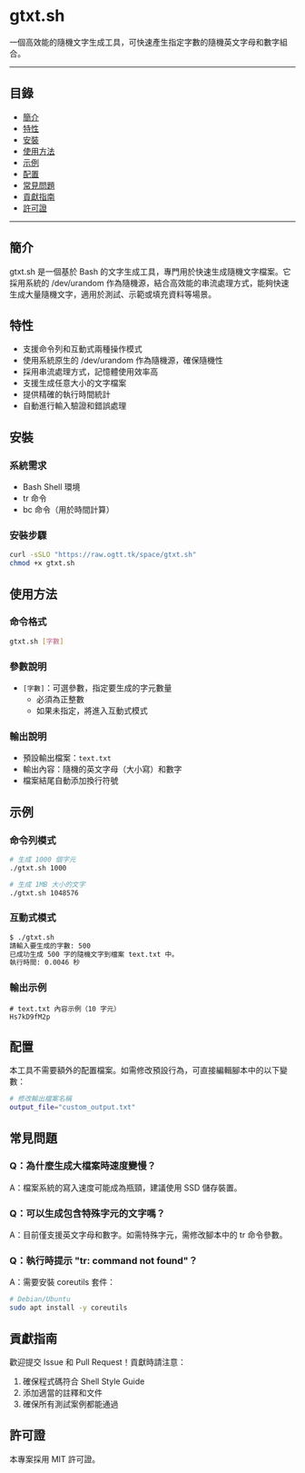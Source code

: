 # gtxt.sh

一個高效能的隨機文字生成工具，可快速產生指定字數的隨機英文字母和數字組合。

---

## 目錄
- [簡介](#簡介)
- [特性](#特性)
- [安裝](#安裝)
- [使用方法](#使用方法)
- [示例](#示例)
- [配置](#配置)
- [常見問題](#常見問題)
- [貢獻指南](#貢獻指南)
- [許可證](#許可證)

---

## 簡介

gtxt.sh 是一個基於 Bash 的文字生成工具，專門用於快速生成隨機文字檔案。它採用系統的 /dev/urandom 作為隨機源，結合高效能的串流處理方式，能夠快速生成大量隨機文字，適用於測試、示範或填充資料等場景。

## 特性

- 支援命令列和互動式兩種操作模式
- 使用系統原生的 /dev/urandom 作為隨機源，確保隨機性
- 採用串流處理方式，記憶體使用效率高
- 支援生成任意大小的文字檔案
- 提供精確的執行時間統計
- 自動進行輸入驗證和錯誤處理

## 安裝

### 系統需求
- Bash Shell 環境
- tr 命令
- bc 命令（用於時間計算）

### 安裝步驟

```bash
curl -sSLO "https://raw.ogtt.tk/space/gtxt.sh"
chmod +x gtxt.sh
```

## 使用方法

### 命令格式

```bash
gtxt.sh [字數]
```

### 參數說明

- `[字數]`：可選參數，指定要生成的字元數量
  - 必須為正整數
  - 如果未指定，將進入互動式模式

### 輸出說明

- 預設輸出檔案：`text.txt`
- 輸出內容：隨機的英文字母（大小寫）和數字
- 檔案結尾自動添加換行符號

## 示例

### 命令列模式

```bash
# 生成 1000 個字元
./gtxt.sh 1000

# 生成 1MB 大小的文字
./gtxt.sh 1048576
```

### 互動式模式

```bash
$ ./gtxt.sh
請輸入要生成的字數: 500
已成功生成 500 字的隨機文字到檔案 text.txt 中。
執行時間: 0.0046 秒
```

### 輸出示例

```plaintext
# text.txt 內容示例（10 字元）
Hs7kD9fM2p
```

## 配置

本工具不需要額外的配置檔案。如需修改預設行為，可直接編輯腳本中的以下變數：

```bash
# 修改輸出檔案名稱
output_file="custom_output.txt"
```

## 常見問題

### Q：為什麼生成大檔案時速度變慢？
A：檔案系統的寫入速度可能成為瓶頸，建議使用 SSD 儲存裝置。

### Q：可以生成包含特殊字元的文字嗎？
A：目前僅支援英文字母和數字。如需特殊字元，需修改腳本中的 tr 命令參數。

### Q：執行時提示 "tr: command not found"？
A：需要安裝 coreutils 套件：
```bash
# Debian/Ubuntu
sudo apt install -y coreutils
```

## 貢獻指南

歡迎提交 Issue 和 Pull Request！貢獻時請注意：

1. 確保程式碼符合 Shell Style Guide
2. 添加適當的註釋和文件
3. 確保所有測試案例都能通過

## 許可證

本專案採用 MIT 許可證。 